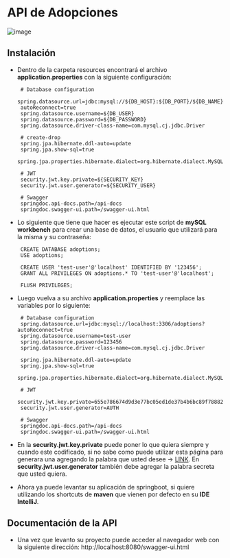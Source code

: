 # API de Adopciones

![image](https://github.com/user-attachments/assets/24040f12-5b27-4bfd-a84a-b925db96620d)




## Instalación


 - Dentro de la carpeta resources encontrará el archivo **application.properties** con la siguiente configuración:
	
		# Database configuration
	    spring.datasource.url=jdbc:mysql://${DB_HOST}:${DB_PORT}/${DB_NAME}}?	
	    autoReconnect=true
	    spring.datasource.username=${DB_USER}  
		spring.datasource.password=${DB_PASSWORD}  
		spring.datasource.driver-class-name=com.mysql.cj.jdbc.Driver

		# create-drop  
		spring.jpa.hibernate.ddl-auto=update  
		spring.jpa.show-sql=true  
		spring.jpa.properties.hibernate.dialect=org.hibernate.dialect.MySQLDialect
        
        # JWT  
		security.jwt.key.private=${SECURITY_KEY}  
		security.jwt.user.generator=${SECURITY_USER}  
  
		# Swagger  
		springdoc.api-docs.path=/api-docs  
		springdoc.swagger-ui.path=/swagger-ui.html
	    
	    
 - Lo siguiente que tiene que hacer es ejecutar este script de **mySQL workbench** para crear una base de datos, el usuario que utilizará para la misma y su contraseña:

	    CREATE DATABASE adoptions;  
		USE adoptions;  
  
		CREATE USER 'test-user'@'localhost' IDENTIFIED BY '123456';  
		GRANT ALL PRIVILEGES ON adoptions.* TO 'test-user'@'localhost';  
  
		FLUSH PRIVILEGES;

 - Luego vuelva a su archivo **application.properties** y reemplace las variables por lo siguiente:

	    # Database configuration
	    spring.datasource.url=jdbc:mysql://localhost:3306/adoptions?autoReconnect=true
	    spring.datasource.username=test-user
	    spring.datasource.password=123456
	    spring.datasource.driver-class-name=com.mysql.cj.jdbc.Driver
    
	    spring.jpa.hibernate.ddl-auto=update
	    spring.jpa.show-sql=true
	    spring.jpa.properties.hibernate.dialect=org.hibernate.dialect.MySQLDialect
    
	    # JWT
	    security.jwt.key.private=655e786674d9d3e77bc05ed1de37b4b6bc89f788829f9f3c679e7687b410c89b
	    security.jwt.user.generator=AUTH
    
	    # Swagger
	    springdoc.api-docs.path=/api-docs
	    springdoc.swagger-ui.path=/swagger-ui.html

 - En la **security.jwt.key.private** puede poner lo que quiera siempre y cuando este codificado, si no sabe como puede utilizar esta página para generara una agregando la palabra que usted desee -> [LINK](https://emn178.github.io/online-tools/sha256.html). En **security.jwt.user.generator** también debe agregar la palabra secreta que usted quiera.
 - Ahora ya puede levantar su aplicación de springboot, si quiere utilizando los shortcuts de **maven** que vienen por defecto en su **IDE IntelliJ**.

## Documentación de la API

- Una vez que levanto su proyecto puede acceder al navegador web con la siguiente dirección: http://localhost:8080/swagger-ui.html
